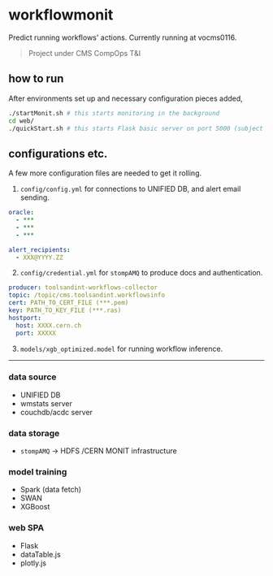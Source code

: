 workflowmonit
=============

Predict running workflows' actions. Currently running at vocms0116.
> Project under CMS CompOps T&I

## how to run
After environments set up and necessary configuration pieces added,
```bash
./startMonit.sh # this starts monitoring in the background
cd web/
./quickStart.sh # this starts Flask basic server on port 5000 (subject to change)
```

## configurations etc.
A few more configuration files are needed to get it rolling.
1. `config/config.yml` for connections to UNIFIED DB, and alert email sending.
```yml
oracle:
  - ***
  - ***
  - ***

alert_recipients:
  - XXX@YYYY.ZZ
```

2. `config/credential.yml` for `stompAMQ` to produce docs and authentication.
```yml
producer: toolsandint-workflows-collector
topic: /topic/cms.toolsandint.workflowsinfo
cert: PATH_TO_CERT_FILE (***.pem)
key: PATH_TO_KEY_FILE (***.ras)
hostport:
  host: XXXX.cern.ch
  port: XXXXX
```

3. `models/xgb_optimized.model` for running workflow inference.

---
### data source
- UNIFIED DB
- wmstats server
- couchdb/acdc server

### data storage
- `stompAMQ` -> HDFS /CERN MONIT infrastructure

### model training
- Spark (data fetch)
- SWAN
- XGBoost

### web SPA
- Flask
- dataTable.js
- plotly.js
